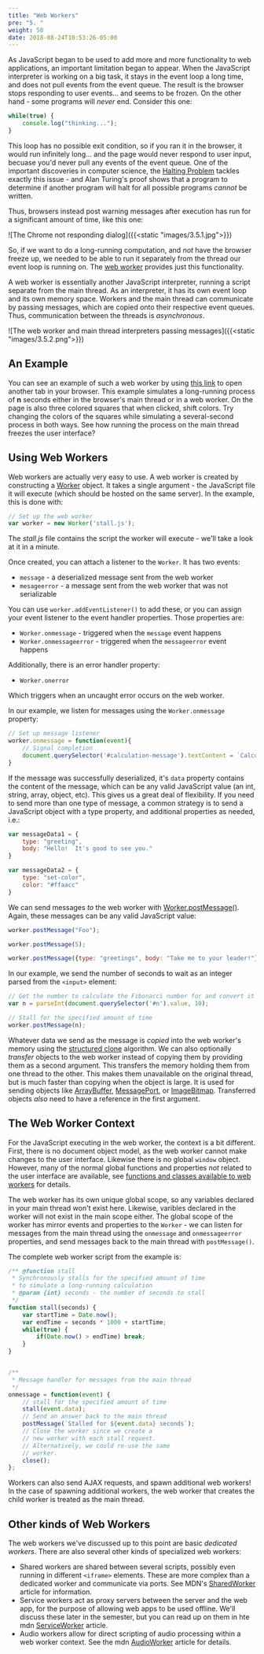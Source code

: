 ```yaml
---
title: "Web Workers"
pre: "5. "
weight: 50
date: 2018-08-24T10:53:26-05:00
---
```


As JavaScript began to be used to add more and more functionality to web applications, an important limitation began to appear.  When the JavaScript interpreter is working on a big task, it stays in the event loop a long time, and does not pull events from the event queue.  The result is the browser stops responding to user events... and seems to be frozen.  On the other hand - some programs will _never_ end.  Consider this one:

```js
while(true) {
    console.log("thinking...");
}
```

This loop has no possible exit condition, so if you ran it in the browser, it would run infinitely long... and the page would never respond to user input, becuase you'd never pull any events of the event queue.  One of the important discoveries in computer science, the [Halting Problem](https://en.wikipedia.org/wiki/Halting_problem) tackles exactly this issue - and Alan Turing's proof shows that a program to determine if another program will halt for all possible programs _cannot_ be written.  

Thus, browsers instead post warning messages after execution has run for a significant amount of time, like this one:

![The Chrome not responding dialog]({{<static "images/3.5.1.jpg">}})

So, if we want to do a long-running computation, and _not_ have the browser freeze up, we needed to be able to run it separately from the thread our event loop is running on.  The [web worker](https://developer.mozilla.org/en-US/docs/Web/API/Web_Workers_API/Using_web_workers) provides just this functionality.

A web worker is essentially another JavaScript interpreter, running a script separate from the main thread.  As an interpreter, it has its own event loop and its own memory space.  Workers and the main thread can communicate by passing messages, which are copied onto their respective event queues. Thus, communication between the threads is _asynchronous_.

![The web worker and main thread interpreters passing messages]({{<static "images/3.5.2.png">}})

## An Example
You can see an example of such a web worker by using <a href='{{<static "examples/3.5.1/index.html">}}' target='_blank'>this link</a> to open another tab in your browser.  This example simulates a long-running process of **n** seconds either in the browser's main thread or in a web worker.  On the page is also three colored squares that when clicked, shift colors.  Try changing the colors of the squares while simulating a several-second process in both ways.  See how running the process on the main thread freezes the user interface?

## Using Web Workers

Web workers are actually very easy to use.  A web worker is created by constructing a [Worker](https://developer.mozilla.org/en-US/docs/Web/API/Worker) object.  It takes a single argument - the JavaScript file it will execute (which should be hosted on the same server).  In the example, this is done with:

```js
// Set up the web worker
var worker = new Worker('stall.js');
```

The _stall.js_ file contains the script the worker will execute - we'll take a look at it in a minute.

Once created, you can attach a listener to the `Worker`.  It has two events:

* `message` - a deserialized message sent from the web worker 
* `mesageerror` - a message sent from the web worker that was not serializable

You can use `worker.addEventListener()` to add these, or you can assign your event listener to the event handler properties.  Those properties are:

* `Worker.onmessage` - triggered when the `message` event happens
* `Worker.onmessageerror` - triggered when the `messageerror` event happens

Additionally, there is an error handler property:

* `Worker.onerror`

Which triggers when an uncaught error occurs on the web worker.

In our example, we listen for messages using the `Worker.onmessage` property:

```js
// Set up message listener
worker.onmessage = function(event){
    // Signal completion
    document.querySelector('#calculation-message').textContent = `Calculation complete!`;
}
```

If the message was successfully deserialized, it's `data` property contains the content of the message, which can be any valid JavaScript value (an int, string, array, object, etc). This gives us a great deal of flexibility.  If you need to send more than one type of message, a common strategy is to send a JavaScript object with a type property, and additional properties as needed, i.e.:

```js
var messageData1 = {
    type: "greeting",
    body: "Hello!  It's good to see you."
}

var messageData2 = {
    type: "set-color",
    color: "#ffaacc"
}
```

We can send messages _to_ the web worker with [Worker.postMessage()](https://developer.mozilla.org/en-US/docs/Web/API/Worker/postMessage).  Again, these messages can be any valid JavaScript value:

```js
worker.postMessage("Foo");

worker.postMessage(5);

worker.postMessage({type: "greetings", body: "Take me to your leader!"});
```

In our example, we send the number of seconds to wait as an integer parsed from the `<input>` element:

```js
// Get the number to calculate the Fibonacci number for and convert it from a string to a base 10 integer
var n = parseInt(document.querySelector('#n').value, 10);

// Stall for the specified amount of time
worker.postMessage(n);
```

Whatever data we send as the message is _copied_ into the web worker's memory using the [structured clone](https://developer.mozilla.org/en-US/docs/Web/Guide/DOM/The_structured_clone_algorithm) algorithm.  We can also optionally _transfer_ objects to the web worker instead of copying them by providing them as a second argument. This transfers the memory holding them from one thread to the other. This makes them unavailable on the original thread, but is much faster than copying when the object is large.  It is used for sending objects like [ArrayBuffer](https://developer.mozilla.org/en-US/docs/Web/API/ArrayBuffer), [MessagePort](https://developer.mozilla.org/en-US/docs/Web/API/MessagePort), or [ImageBitmap](https://developer.mozilla.org/en-US/docs/Web/API/ImageBitmap).  Transferred objects _also_ need to have a reference in the first argument.

## The Web Worker Context

For the JavaScript executing in the web worker, the context is a bit different.  First, there is no document object model, as the web worker cannot make changes to the user interface.  Likewise there is no global `window` object.  However, many of the normal global functions and properties _not_ related to the user interface are available, see [functions and classes available to web workers](https://developer.mozilla.org/en-US/docs/Web/API/Worker/Functions_and_classes_available_to_workers) for details.  

The web worker has its own unique global scope, so any variables declared in your main thread won't exist here.  Likewise, varibles declared in the worker will not exist in the main scope either.  The global scope of the worker has mirror events and properties to the `Worker` - we can listen for messages from the main thread using the `onmessage` and `onmessageerror` properties, and send messages back to the main thread with `postMessage()`.  

The complete web worker script from the example is:

```js
/** @function stall 
 * Synchronously stalls for the specified amount of time 
 * to simulate a long-running calculation
 * @param {int} seconds - the number of seconds to stall
 */
function stall(seconds) {
    var startTime = Date.now();
    var endTime = seconds * 1000 + startTime;
    while(true) {
        if(Date.now() > endTime) break;
    }
}


/**
 * Message handler for messages from the main thread
 */
onmessage = function(event) {
    // stall for the specified amount of time 
    stall(event.data);
    // Send an answer back to the main thread
    postMessage(`Stalled for ${event.data} seconds`);
    // Close the worker since we create a
    // new worker with each stall request.
    // Alternatively, we could re-use the same
    // worker.
    close();
};
```

Workers can also send AJAX requests, and spawn additional web workers!  In the case of spawning additional workers, the web worker that creates the child worker is treated as the main thread.

## Other kinds of Web Workers

The web workers we've discussed up to this point are basic _dedicated workers_.  There are also several other kinds of specialized web workers:

* Shared workers are shared between several scripts, possibly even running in different `<iframe>` elements.  These are more complex than a dedicated worker and communicate via ports.  See MDN's [SharedWorker](https://developer.mozilla.org/en-US/docs/Web/API/SharedWorker) article for information.
* Service workers act as proxy servers between the server and the web app, for the purpose of allowing web apps to be used offline.  We'll discuss these later in the semester, but you can read up on them in hte mdn [ServiceWorker](https://developer.mozilla.org/en-US/docs/Web/API/ServiceWorker_API) article.
* Audio workers allow for direct scripting of audio processing within a web worker context.  See the mdn [AudioWorker](https://developer.mozilla.org/en-US/docs/Web/API/Web_Audio_API#Audio_Workers) article for details.